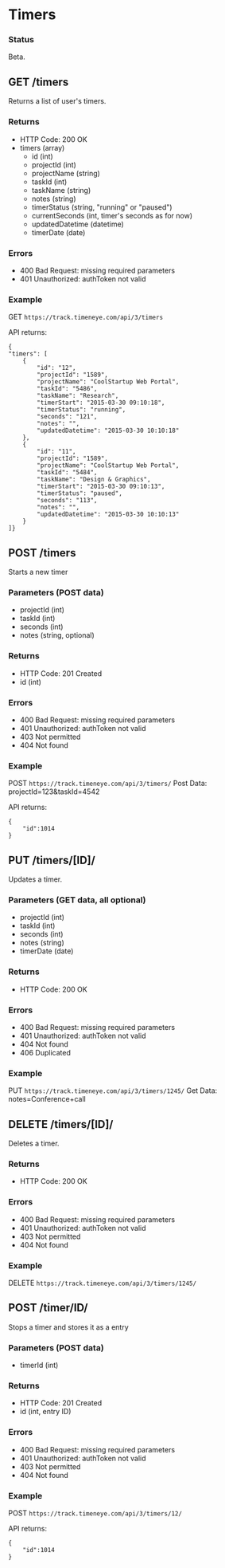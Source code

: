 # Timers

### Status

Beta.


## GET /timers

Returns a list of user's timers.

### Returns
* HTTP Code: 200 OK
* timers (array)
	* id (int)
	* projectId (int)
	* projectName (string)
	* taskId (int)
	* taskName (string)
	* notes (string)
	* timerStatus (string, "running" or "paused")
	* currentSeconds (int, timer's seconds as for now)
	* updatedDatetime (datetime)
	* timerDate (date)
	
### Errors
* 400 Bad Request: missing required parameters
* 401 Unauthorized: authToken not valid

### Example
GET `https://track.timeneye.com/api/3/timers`

API returns:

    {
    "timers": [
        {
            "id": "12",
            "projectId": "1589",
            "projectName": "CoolStartup Web Portal",
            "taskId": "5486",
            "taskName": "Research",
            "timerStart": "2015-03-30 09:10:18",
            "timerStatus": "running",
            "seconds": "121",
            "notes": "",
            "updatedDatetime": "2015-03-30 10:10:18"
        },
        {
            "id": "11",
            "projectId": "1589",
            "projectName": "CoolStartup Web Portal",
            "taskId": "5484",
            "taskName": "Design & Graphics",
            "timerStart": "2015-03-30 09:10:13",
            "timerStatus": "paused",
            "seconds": "113",
            "notes": "",
            "updatedDatetime": "2015-03-30 10:10:13"
        }
    ]}
	

## POST /timers

Starts a new timer

### Parameters (POST data)
* projectId (int)
* taskId (int)
* seconds (int)
* notes (string, optional)

### Returns
* HTTP Code: 201 Created
* id (int)

### Errors
* 400 Bad Request: missing required parameters
* 401 Unauthorized: authToken not valid
* 403 Not permitted
* 404 Not found

### Example
POST `https://track.timeneye.com/api/3/timers/`
Post Data: projectId=123&taskId=4542

API returns:

    {
        "id":1014
    }


## PUT /timers/[ID]/

Updates a timer.

### Parameters (GET data, all optional)
* projectId (int)
* taskId (int)
* seconds (int)
* notes (string)
* timerDate (date)

### Returns
* HTTP Code: 200 OK

### Errors
* 400 Bad Request: missing required parameters
* 401 Unauthorized: authToken not valid
* 404 Not found
* 406 Duplicated

### Example
PUT `https://track.timeneye.com/api/3/timers/1245/`
Get Data: notes=Conference+call


## DELETE /timers/[ID]/

Deletes a timer.

### Returns
* HTTP Code: 200 OK

### Errors
* 400 Bad Request: missing required parameters
* 401 Unauthorized: authToken not valid
* 403 Not permitted
* 404 Not found

### Example
DELETE `https://track.timeneye.com/api/3/timers/1245/`


## POST /timer/ID/

Stops a timer and stores it as a entry

### Parameters (POST data)
* timerId (int)

### Returns
* HTTP Code: 201 Created
* id (int, entry ID)

### Errors
* 400 Bad Request: missing required parameters
* 401 Unauthorized: authToken not valid
* 403 Not permitted
* 404 Not found

### Example
POST `https://track.timeneye.com/api/3/timers/12/`

API returns:

    {
        "id":1014
    }